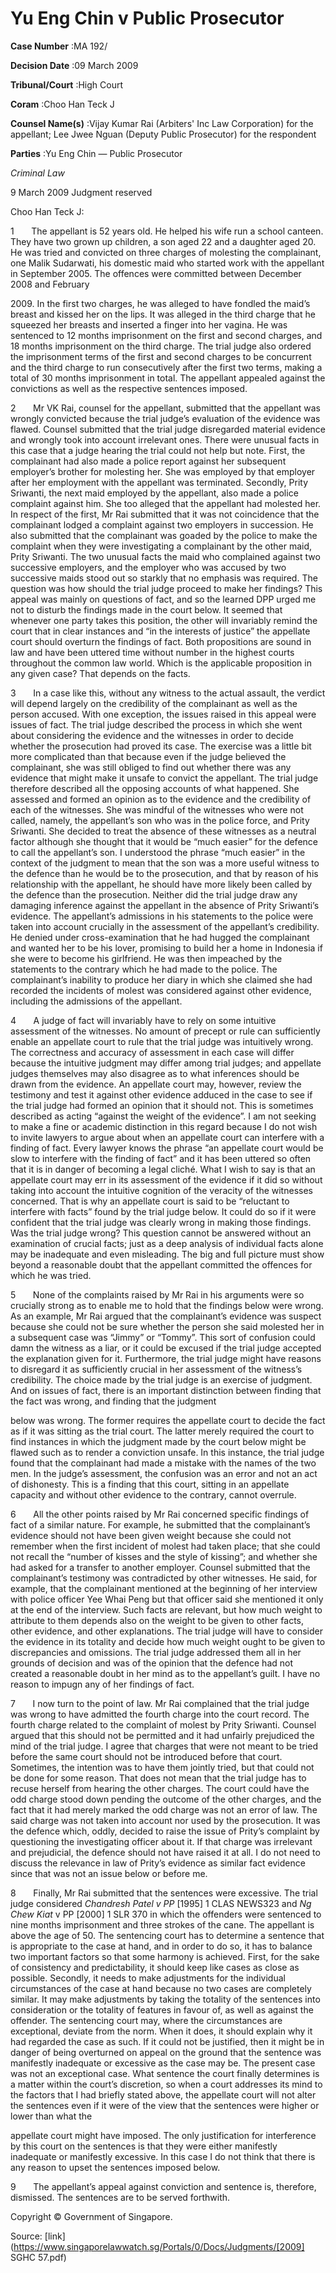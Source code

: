 # Yu Eng Chin v Public Prosecutor 



**Case Number** :MA 192/ 

**Decision Date** :09 March 2009 

**Tribunal/Court** :High Court 

**Coram** :Choo Han Teck J 

**Counsel Name(s)** :Vijay Kumar Rai (Arbiters' Inc Law Corporation) for the appellant; Lee Jwee Nguan (Deputy Public Prosecutor) for the respondent 

**Parties** :Yu Eng Chin — Public Prosecutor 

_Criminal Law_ 

9 March 2009 Judgment reserved 

Choo Han Teck J: 

1       The appellant is 52 years old. He helped his wife run a school canteen. They have two grown up children, a son aged 22 and a daughter aged 20. He was tried and convicted on three charges of molesting the complainant, one Malik Sudarwati, his domestic maid who started work with the appellant in September 2005. The offences were committed between December 2008 and February 

2009\. In the first two charges, he was alleged to have fondled the maid’s breast and kissed her on the lips. It was alleged in the third charge that he squeezed her breasts and inserted a finger into her vagina. He was sentenced to 12 months imprisonment on the first and second charges, and 18 months imprisonment on the third charge. The trial judge also ordered the imprisonment terms of the first and second charges to be concurrent and the third charge to run consecutively after the first two terms, making a total of 30 months imprisonment in total. The appellant appealed against the convictions as well as the respective sentences imposed. 

2       Mr VK Rai, counsel for the appellant, submitted that the appellant was wrongly convicted because the trial judge’s evaluation of the evidence was flawed. Counsel submitted that the trial judge disregarded material evidence and wrongly took into account irrelevant ones. There were unusual facts in this case that a judge hearing the trial could not help but note. First, the complainant had also made a police report against her subsequent employer’s brother for molesting her. She was employed by that employer after her employment with the appellant was terminated. Secondly, Prity Sriwanti, the next maid employed by the appellant, also made a police complaint against him. She too alleged that the appellant had molested her. In respect of the first, Mr Rai submitted that it was not coincidence that the complainant lodged a complaint against two employers in succession. He also submitted that the complainant was goaded by the police to make the complaint when they were investigating a complainant by the other maid, Prity Sriwanti. The two unusual facts the maid who complained against two successive employers, and the employer who was accused by two successive maids stood out so starkly that no emphasis was required. The question was how should the trial judge proceed to make her findings? This appeal was mainly on questions of fact, and so the learned DPP urged me not to disturb the findings made in the court below. It seemed that whenever one party takes this position, the other will invariably remind the court that in clear instances and “in the interests of justice” the appellate court should overturn the findings of fact. Both propositions are sound in law and have been uttered time without number in the highest courts throughout the common law world. Which is the applicable proposition in any given case? That depends on the facts. 


3       In a case like this, without any witness to the actual assault, the verdict will depend largely on the credibility of the complainant as well as the person accused. With one exception, the issues raised in this appeal were issues of fact. The trial judge described the process in which she went about considering the evidence and the witnesses in order to decide whether the prosecution had proved its case. The exercise was a little bit more complicated than that because even if the judge believed the complainant, she was still obliged to find out whether there was any evidence that might make it unsafe to convict the appellant. The trial judge therefore described all the opposing accounts of what happened. She assessed and formed an opinion as to the evidence and the credibility of each of the witnesses. She was mindful of the witnesses who were not called, namely, the appellant’s son who was in the police force, and Prity Sriwanti. She decided to treat the absence of these witnesses as a neutral factor although she thought that it would be “much easier” for the defence to call the appellant’s son. I understood the phrase “much easier” in the context of the judgment to mean that the son was a more useful witness to the defence than he would be to the prosecution, and that by reason of his relationship with the appellant, he should have more likely been called by the defence than the prosecution. Neither did the trial judge draw any damaging inference against the appellant in the absence of Prity Sriwanti’s evidence. The appellant’s admissions in his statements to the police were taken into account crucially in the assessment of the appellant’s credibility. He denied under cross-examination that he had hugged the complainant and wanted her to be his lover, promising to build her a home in Indonesia if she were to become his girlfriend. He was then impeached by the statements to the contrary which he had made to the police. The complainant’s inability to produce her diary in which she claimed she had recorded the incidents of molest was considered against other evidence, including the admissions of the appellant. 

4       A judge of fact will invariably have to rely on some intuitive assessment of the witnesses. No amount of precept or rule can sufficiently enable an appellate court to rule that the trial judge was intuitively wrong. The correctness and accuracy of assessment in each case will differ because the intuitive judgment may differ among trial judges; and appellate judges themselves may also disagree as to what inferences should be drawn from the evidence. An appellate court may, however, review the testimony and test it against other evidence adduced in the case to see if the trial judge had formed an opinion that it should not. This is sometimes described as acting “against the weight of the evidence”. I am not seeking to make a fine or academic distinction in this regard because I do not wish to invite lawyers to argue about when an appellate court can interfere with a finding of fact. Every lawyer knows the phrase “an appellate court would be slow to interfere with the finding of fact” and it has been uttered so often that it is in danger of becoming a legal cliché. What I wish to say is that an appellate court may err in its assessment of the evidence if it did so without taking into account the intuitive cognition of the veracity of the witnesses concerned. That is why an appellate court is said to be “reluctant to interfere with facts” found by the trial judge below. It could do so if it were confident that the trial judge was clearly wrong in making those findings. Was the trial judge wrong? This question cannot be answered without an examination of crucial facts; just as a deep analysis of individual facts alone may be inadequate and even misleading. The big and full picture must show beyond a reasonable doubt that the appellant committed the offences for which he was tried. 

5       None of the complaints raised by Mr Rai in his arguments were so crucially strong as to enable me to hold that the findings below were wrong. As an example, Mr Rai argued that the complainant’s evidence was suspect because she could not be sure whether the person she said molested her in a subsequent case was “Jimmy” or “Tommy”. This sort of confusion could damn the witness as a liar, or it could be excused if the trial judge accepted the explanation given for it. Furthermore, the trial judge might have reasons to disregard it as sufficiently crucial in her assessment of the witness’s credibility. The choice made by the trial judge is an exercise of judgment. And on issues of fact, there is an important distinction between finding that the fact was wrong, and finding that the judgment 


below was wrong. The former requires the appellate court to decide the fact as if it was sitting as the trial court. The latter merely required the court to find instances in which the judgment made by the court below might be flawed such as to render a conviction unsafe. In this instance, the trial judge found that the complainant had made a mistake with the names of the two men. In the judge’s assessment, the confusion was an error and not an act of dishonesty. This is a finding that this court, sitting in an appellate capacity and without other evidence to the contrary, cannot overrule. 

6       All the other points raised by Mr Rai concerned specific findings of fact of a similar nature. For example, he submitted that the complainant’s evidence should not have been given weight because she could not remember when the first incident of molest had taken place; that she could not recall the “number of kisses and the style of kissing”; and whether she had asked for a transfer to another employer. Counsel submitted that the complainant’s testimony was contradicted by other witnesses. He said, for example, that the complainant mentioned at the beginning of her interview with police officer Yee Whai Peng but that officer said she mentioned it only at the end of the interview. Such facts are relevant, but how much weight to attribute to them depends also on the weight to be given to other facts, other evidence, and other explanations. The trial judge will have to consider the evidence in its totality and decide how much weight ought to be given to discrepancies and omissions. The trial judge addressed them all in her grounds of decision and was of the opinion that the defence had not created a reasonable doubt in her mind as to the appellant’s guilt. I have no reason to impugn any of her findings of fact. 

7       I now turn to the point of law. Mr Rai complained that the trial judge was wrong to have admitted the fourth charge into the court record. The fourth charge related to the complaint of molest by Prity Sriwanti. Counsel argued that this should not be permitted and it had unfairly prejudiced the mind of the trial judge. I agree that charges that were not meant to be tried before the same court should not be introduced before that court. Sometimes, the intention was to have them jointly tried, but that could not be done for some reason. That does not mean that the trial judge has to recuse herself from hearing the other charges. The court could have the odd charge stood down pending the outcome of the other charges, and the fact that it had merely marked the odd charge was not an error of law. The said charge was not taken into account nor used by the prosecution. It was the defence which, oddly, decided to raise the issue of Prity’s complaint by questioning the investigating officer about it. If that charge was irrelevant and prejudicial, the defence should not have raised it at all. I do not need to discuss the relevance in law of Prity’s evidence as similar fact evidence since that was not an issue below or before me. 

8       Finally, Mr Rai submitted that the sentences were excessive. The trial judge considered _Chandresh Patel v PP_ [1995] 1 CLAS NEWS323 and _Ng Chew Kiat_ v PP <span class="citation">[2000] 1 SLR 370</span> in which the offenders were sentenced to nine months imprisonment and three strokes of the cane. The appellant is above the age of 50. The sentencing court has to determine a sentence that is appropriate to the case at hand, and in order to do so, it has to balance two important factors so that some harmony is achieved. First, for the sake of consistency and predictability, it should keep like cases as close as possible. Secondly, it needs to make adjustments for the individual circumstances of the case at hand because no two cases are completely similar. It may make adjustments by taking the totality of the sentences into consideration or the totality of features in favour of, as well as against the offender. The sentencing court may, where the circumstances are exceptional, deviate from the norm. When it does, it should explain why it had regarded the case as such. If it could not be justified, then it might be in danger of being overturned on appeal on the ground that the sentence was manifestly inadequate or excessive as the case may be. The present case was not an exceptional case. What sentence the court finally determines is a matter within the court’s discretion, so when a court addresses its mind to the factors that I had briefly stated above, the appellate court will not alter the sentences even if it were of the view that the sentences were higher or lower than what the 


appellate court might have imposed. The only justification for interference by this court on the sentences is that they were either manifestly inadequate or manifestly excessive. In this case I do not think that there is any reason to upset the sentences imposed below. 

9       The appellant’s appeal against conviction and sentence is, therefore, dismissed. The sentences are to be served forthwith. 

 Copyright © Government of Singapore. 


Source: [link](https://www.singaporelawwatch.sg/Portals/0/Docs/Judgments/[2009] SGHC 57.pdf)
